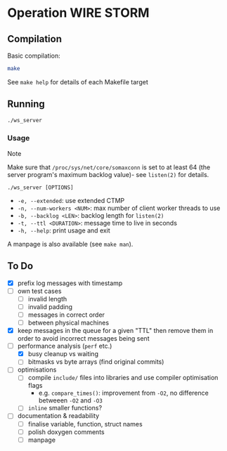 # Operation WIRE STORM

## Compilation

Basic compilation:
```bash
make
```

See `make help` for details of each Makefile target

## Running

```bash
./ws_server
```

### Usage

> [!NOTE]
> Make sure that `/proc/sys/net/core/somaxconn` is set to at least 64 (the
> server program's maximum backlog value)- see `listen(2)` for details.

`./ws_server [OPTIONS]`

- `-e, --extended`: use extended CTMP
- `-n, --num-workers <NUM>`: max number of client worker threads to use
- `-b, --backlog <LEN>`: backlog length for `listen(2)`
- `-t, --ttl <DURATION>`: message time to live in seconds
- `-h, --help`: print usage and exit

A manpage is also available (see `make man`).

## To Do
- [x] prefix log messages with timestamp
- [ ] own test cases
    - [ ] invalid length
    - [ ] invalid padding
    - [ ] messages in correct order
    - [ ] between physical machines
- [x] keep messages in the queue for a given "TTL" then remove them
  in order to avoid incorrect messages being sent
- [ ] performance analysis (`perf` etc.)
    - [x] busy cleanup vs waiting
    - [ ] bitmasks vs byte arrays (find original commits)
- [ ] optimisations
    - [ ] compile `include/` files into libraries and use compiler optimisation
      flags
        - e.g. `compare_times()`: improvement from `-O2`, no difference betweeen `-O2` and `-O3`
    - [ ] `inline` smaller functions?
- [ ] documentation & readability
    - [ ] finalise variable, function, struct names
    - [ ] polish doxygen comments
    - [ ] manpage

